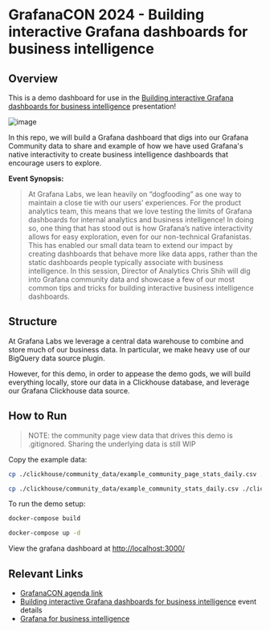# GrafanaCON 2024 - Building interactive Grafana dashboards for business intelligence
## Overview
This is a demo dashboard for use in the [Building interactive Grafana dashboards for business intelligence](https://grafana.com/about/events/grafanacon/2024/building-interactive-bi-dashboards-tips-and-tricks/) presentation!

![image](https://github.com/shih-chris/grafanacon2024_bi_dashboards/assets/14276197/dda3ac50-b20e-4727-a6ef-c2d131c5980b)

In this repo, we will build a Grafana dashboard that digs into our Grafana Community data to share and example of how we have used Grafana's native interactivity to create business intelligence dashboards that encourage users to explore.


**Event Synopsis:**
> At Grafana Labs, we lean heavily on “dogfooding” as one way to maintain a close tie with our users’ experiences. For the product analytics team, this means that we love testing the limits of Grafana dashboards for internal analytics and business intelligence! In doing so, one thing that has stood out is how Grafana’s native interactivity allows for easy exploration, even for our non-technical Grafanistas. This has enabled our small data team to extend our impact by creating dashboards that behave more like data apps, rather than the static dashboards people typically associate with business intelligence. In this session, Director of Analytics Chris Shih will dig into Grafana community data and showcase a few of our most common tips and tricks for building interactive business intelligence dashboards.

## Structure
At Grafana Labs we leverage a central data warehouse to combine and store much of our business data. In particular, we make heavy use of our BigQuery data source plugin.

However, for this demo, in order to appease the demo gods, we will build everything locally, store our data in a Clickhouse database, and leverage our Grafana Clickhouse data source.

## How to Run
> NOTE: the community page view data that drives this demo is .gitignored. Sharing the underlying data is still WIP

Copy the example data:
```bash
cp ./clickhouse/community_data/example_community_page_stats_daily.csv ./clickhouse/community_data/community_page_stats_daily.csv
```
```bash
cp ./clickhouse/community_data/example_community_stats_daily.csv ./clickhouse/community_data/community_stats_daily.csv
```

To run the demo setup:

```bash
docker-compose build
```

```bash
docker-compose up -d
```

View the grafana dashboard at [http://localhost:3000/](http://localhost:3000/)

## Relevant Links
- [GrafanaCON agenda link](https://grafana.com/about/events/grafanacon/2024/agenda/)
- [Building interactive Grafana dashboards for business intelligence](https://grafana.com/about/events/grafanacon/2024/building-interactive-bi-dashboards-tips-and-tricks/) event details
- [Grafana for business intelligence](https://grafana.com/blog/2022/05/31/grafana-for-business-intelligence-how-grafana-labs-uses-dashboards-for-more-than-observability-data/)
